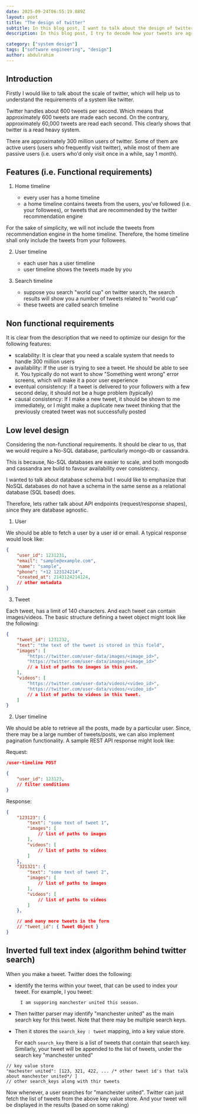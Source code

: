 ```yaml
---
date: 2025-09-24T06:55:19.889Z
layout: post
title: "The design of twitter"
subtitle: In this blog post, I want to talk about the design of twitter. Particularly, how timelines are generated...
description: In this blog post, I try to decode how your tweets are agreegated, and how twitter does it for millions of users in a scalable way

category: ["system design"]
tags: ["software engineering", "design"]
author: abdulrahim
---
```



## Introduction

Firstly I would like to talk about the scale of twitter, which will help
us to understand the requirements of a system like twitter.

Twitter handles about 600 tweets per second. Which means that
approximately 600 tweets are made each second. On the contrary,
approximately 60,000 tweets are read each second. This clearly shows
that twitter is a read heavy system.

There are approximately 300 million users of twitter.  Some of them are
active users (users who frequently visit twitter), while most of them
are passive users (i.e. users who'd only visit once in a while, say 1
month).

## Features (i.e. Functional requirements)

1. Home timeline

    - every user has a home timeline
    - a home timeline contains tweets from the users, you've followed
      (i.e. your followees), or tweets that are recommended by the
      twitter recommendation engine

For the sake of simplicity, we will not include the tweets from
recommendation engine in the home timeline. Therefore, the home timeline
shall only include the tweets from your followees.

2. User timeline

    - each user has a user timeline
    - user timeline shows the tweets made by you


3. Search timeline

    - suppose you search "world cup" on twitter search, the search
      results will show you a number of tweets related to "world cup"
    - these tweets are called search timeline

## Non functional requirements

It is clear from the description that we need to optimize our design for
the following features:

- scalability: It is clear that you need a scalale system that needs to
  handle 300 million users
- availability: If the user is trying to see a tweet. He should be able
  to see it. You typically do not want to show "Something went wrong"
  error screens, which will make it a poor user experience
- eventual consistency: If a tweet is delivered to your followers with a
  few second delay, it should not be a huge problem (typically)
- causal consistency: If I make a new tweet, it should be shown to me
  immediately, or I might make a duplicate new tweet thinking that the
  previously created tweet was not successfully posted

## Low level design

Considering the non-functional requirements. It should be clear to us,
that we would require a No-SQL database, particularly mongo-db or
cassandra.

This is because, No-SQL databases are easier to scale, and both mongodb
and cassandra are build to favour availability over consistency.

I wanted to talk about database schema but I would like to emphasize
that NoSQL databases do not have a schema in the same sense as a
relational database (SQL based) does.

Therefore, lets rather talk about API endpoints (request/response
shapes), since they are database agnostic.


1. User

We should be able to fetch a user by a user id or email. A typical
response would look like:

```json
{
    "user_id": 1231231,
    "email": "sample@example.com",
    "name": "sample",
    "phone": "+12 123124214",
    "created_at": 2143124214124,
    // other metadata
}
```

3. Tweet

Each tweet, has a limit of 140 characters. And each tweet can contain
images/videos. The basic structure defining a tweet object might look
like the following:

```json
{
    "tweet_id": 1231232,
    "text": "the text of the tweet is stored in this field",
    "images": [
        "https://twitter.com/user-data/images/<image_id>",
        "https://twitter.com/user-data/images/<image_id>"
        // a list of paths to images in this post.
    ],
    "videos": [
        "https://twitter.com/user-data/videos/<video_id>",
        "https://twitter.com/user-data/videos/<video_id>"
        // a list of paths to videos in this tweet.
    ]
}
```

2. User timeline

We should be able to retrieve all the posts, made by a particular user.
Since, there may be a large number of tweets/posts, we can also
implement pagination functionality. A sample REST API response might
look like:

Request:

```json
/user-timeline POST

{
    "user_id": 123123,
    // filter conditions
}
```

Response:

```json
{
    "123123": {
        "text": "some text of tweet 1",
        "images": [
            // list of paths to images
        ],
        "videos": [
            // list of paths to videos
        ]
    },
    "321321": {
        "text": "some text of tweet 2",
        "images": [
            // list of paths to images
        ],
        "videos": [
            // list of paths to videos
        ]
    },

    // and many more tweets in the form
    // "tweet_id": { Tweet Object }
}
```



## Inverted full text index (algorithm behind twitter search)

When you make a tweet. Twitter does the following:

- identify the terms within your tweet, that can be used to index your
  tweet. For example, I you tweet:

  ```
    I am supporing manchester united this season.
  ```

- Then twitter parser may identify "manchester united" as the main
  search key for this tweet. Note that there may be multiple search
  keys.

- Then it stores the `search_key : tweet` mapping, into a key value
  store.

  For each `search_key` there is a list of tweets that contain that
  search key. Similarly, your tweet will be appended to the list of
  tweets, under the search key "manchester united"

```
// key value store
"machester united": [123, 321, 422, ... /* other tweet id's that talk about manchester united*/ ]
// other search_keys along with thir tweets
```

Now whenever, a user searches for "manchester united". Twitter can just
fetch the list of tweets from the above key value store. And your tweet
will be displayed in the results (based on some raking)


